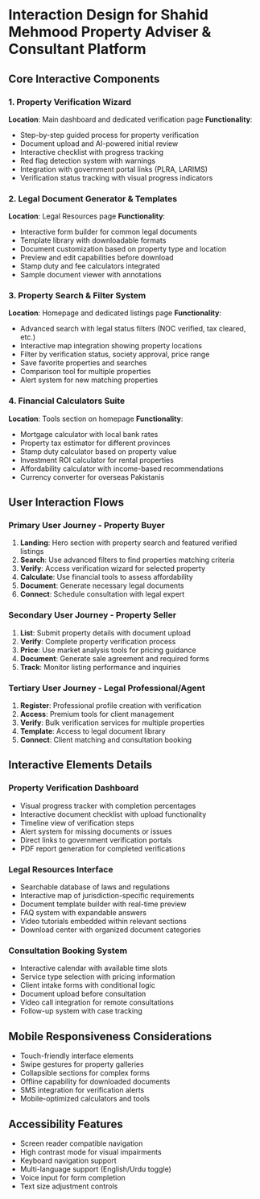 # Interaction Design for Shahid Mehmood Property Adviser & Consultant Platform

## Core Interactive Components

### 1. Property Verification Wizard
**Location**: Main dashboard and dedicated verification page
**Functionality**: 
- Step-by-step guided process for property verification
- Document upload and AI-powered initial review
- Interactive checklist with progress tracking
- Red flag detection system with warnings
- Integration with government portal links (PLRA, LARIMS)
- Verification status tracking with visual progress indicators

### 2. Legal Document Generator & Templates
**Location**: Legal Resources page
**Functionality**:
- Interactive form builder for common legal documents
- Template library with downloadable formats
- Document customization based on property type and location
- Preview and edit capabilities before download
- Stamp duty and fee calculators integrated
- Sample document viewer with annotations

### 3. Property Search & Filter System
**Location**: Homepage and dedicated listings page
**Functionality**:
- Advanced search with legal status filters (NOC verified, tax cleared, etc.)
- Interactive map integration showing property locations
- Filter by verification status, society approval, price range
- Save favorite properties and searches
- Comparison tool for multiple properties
- Alert system for new matching properties

### 4. Financial Calculators Suite
**Location**: Tools section on homepage
**Functionality**:
- Mortgage calculator with local bank rates
- Property tax estimator for different provinces
- Stamp duty calculator based on property value
- Investment ROI calculator for rental properties
- Affordability calculator with income-based recommendations
- Currency converter for overseas Pakistanis

## User Interaction Flows

### Primary User Journey - Property Buyer
1. **Landing**: Hero section with property search and featured verified listings
2. **Search**: Use advanced filters to find properties matching criteria
3. **Verify**: Access verification wizard for selected property
4. **Calculate**: Use financial tools to assess affordability
5. **Document**: Generate necessary legal documents
6. **Connect**: Schedule consultation with legal expert

### Secondary User Journey - Property Seller
1. **List**: Submit property details with document upload
2. **Verify**: Complete property verification process
3. **Price**: Use market analysis tools for pricing guidance
4. **Document**: Generate sale agreement and required forms
5. **Track**: Monitor listing performance and inquiries

### Tertiary User Journey - Legal Professional/Agent
1. **Register**: Professional profile creation with verification
2. **Access**: Premium tools for client management
3. **Verify**: Bulk verification services for multiple properties
4. **Template**: Access to legal document library
5. **Connect**: Client matching and consultation booking

## Interactive Elements Details

### Property Verification Dashboard
- Visual progress tracker with completion percentages
- Interactive document checklist with upload functionality
- Timeline view of verification steps
- Alert system for missing documents or issues
- Direct links to government verification portals
- PDF report generation for completed verifications

### Legal Resources Interface
- Searchable database of laws and regulations
- Interactive map of jurisdiction-specific requirements
- Document template builder with real-time preview
- FAQ system with expandable answers
- Video tutorials embedded within relevant sections
- Download center with organized document categories

### Consultation Booking System
- Interactive calendar with available time slots
- Service type selection with pricing information
- Client intake forms with conditional logic
- Document upload before consultation
- Video call integration for remote consultations
- Follow-up system with case tracking

## Mobile Responsiveness Considerations
- Touch-friendly interface elements
- Swipe gestures for property galleries
- Collapsible sections for complex forms
- Offline capability for downloaded documents
- SMS integration for verification alerts
- Mobile-optimized calculators and tools

## Accessibility Features
- Screen reader compatible navigation
- High contrast mode for visual impairments
- Keyboard navigation support
- Multi-language support (English/Urdu toggle)
- Voice input for form completion
- Text size adjustment controls